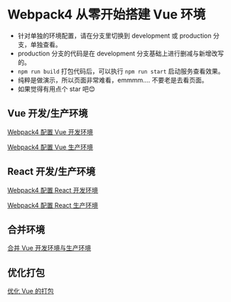 # Webpack4 从零开始搭建 Vue 环境

+ 针对单独的环境配置，请在分支里切换到 development 或 production 分支，单独查看。
+ production 分支的代码是在 development 分支基础上进行删减与新增改写的。
+ `npm run build` 打包代码后，可以执行 `npm run start` 启动服务查看效果。
+ 纯粹是做演示，所以页面非常难看，emmmm.... 不要老是去看页面。
+ 如果觉得有用点个 star 吧😊

## Vue 开发/生产环境

[Webpack4 配置 Vue 开发环境](https://github.com/yywc/webpack-app/blob/development/doc/vue-app.md "Webpack4 配置 Vue 开发环境")

[Webpack4 配置 Vue 生产环境](https://github.com/yywc/webpack-app/blob/production/doc/vue-app.md "Webpack4 配置 Vue 生产环境")

## React 开发/生产环境

[Webpack4 配置 React 开发环境](https://github.com/yywc/webpack-app/blob/development/doc/react-app.md "Webpack4 配置 React 开发环境")

[Webpack4 配置 React 生产环境](https://github.com/yywc/webpack-app/blob/production/doc/react-app.md "Webpack4 配置 React 生产环境")

## 合并环境

[合并 Vue 开发环境与生产环境](https://github.com/yywc/webpack-vue/blob/master/doc/vue-app/merge.md "合并 Vue 开发环境与生产环境")

## 优化打包

[优化 Vue 的打包](https://github.com/yywc/webpack-vue/blob/master/doc/vue-app/optimize.md "优化 Vue 的打包")
